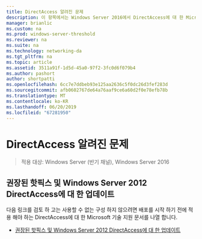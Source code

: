 ```yaml
---
title: DirectAccess 알려진 문제
description: 이 항목에서는 Windows Server 2016에서 DirectAccess에 대 한 Microsoft 기술 지원 문서에 대 한 링크를 제공 합니다.
manager: brianlic
ms.custom: na
ms.prod: windows-server-threshold
ms.reviewer: na
ms.suite: na
ms.technology: networking-da
ms.tgt_pltfrm: na
ms.topic: article
ms.assetid: 3511a91f-1d5d-45a0-97f2-3fc0d6f079b4
ms.author: pashort
author: shortpatti
ms.openlocfilehash: 6cc7e7ddbeb93e125aa2636c5f0dc26d3fef283d
ms.sourcegitcommit: afb0602767de64a76aaf9ce6a60d2f0e78efb78b
ms.translationtype: MT
ms.contentlocale: ko-KR
ms.lasthandoff: 06/20/2019
ms.locfileid: "67281950"
---
```

# <a name="directaccess-known-issues"></a>DirectAccess 알려진 문제

>적용 대상: Windows Server (반기 채널), Windows Server 2016


## <a name="recommended-hotfixes-and-updates-for-windows-server-2012-directaccess"></a>권장된 핫픽스 및 Windows Server 2012 DirectAccess에 대 한 업데이트  
다음 링크를 검토 하 고는 사용할 수 없는 구성 하지 않으려면 배포를 시작 하기 전에 적용 해야 하는 DirectAccess에 대 한 Microsoft 기술 지원 문서를 나열 합니다.  
  
-   [권장된 핫픽스 및 Windows Server 2012 DirectAccess에 대 한 업데이트](https://support.microsoft.com/kb/2883952)  
  
  


